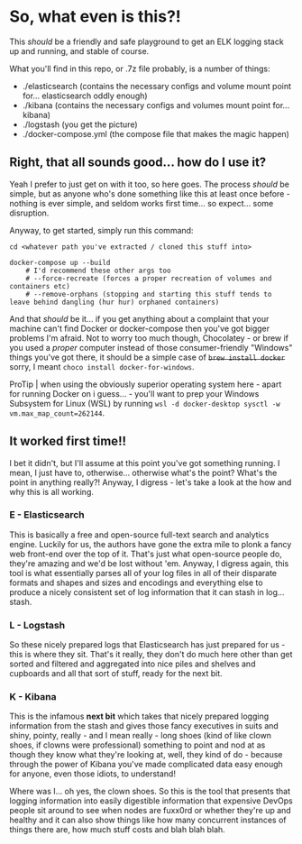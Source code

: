 # So, what even is this?!

This _should_ be a friendly and safe playground to get an ELK logging stack up and running, and stable of course.

What you'll find in this repo, or .7z file probably, is a number of things:

- ./elasticsearch (contains the necessary configs and volume mount point for... elasticsearch oddly enough)
- ./kibana (contains the necessary configs and volumes mount point for... kibana)
- ./logstash (you get the picture)
- ./docker-compose.yml (the compose file that makes the magic happen)

## Right, that all sounds good... how do I use it?

Yeah I prefer to just get on with it too, so here goes. The process _should_ be simple, but as anyone who's done something like this at least once before - nothing is ever simple, and seldom works first time... so expect... some disruption.

Anyway, to get started, simply run this command:

```
cd <whatever path you've extracted / cloned this stuff into>

docker-compose up --build
    # I'd recommend these other args too
    # --force-recreate (forces a proper recreation of volumes and containers etc)
    # --remove-orphans (stopping and starting this stuff tends to leave behind dangling (hur hur) orphaned containers)
```

And that _should_ be it... if you get anything about a complaint that your machine can't find Docker or docker-compose then you've got bigger problems I'm afraid. Not to worry too much though, Chocolatey - or brew if you used a _proper_ computer instead of those consumer-friendly "Windows" things you've got there, it should be a simple case of ~~`brew install docker`~~ sorry, I meant `choco install docker-for-windows`.

ProTip | when using the obviously superior operating system here - apart for running Docker on i guess... - you'll want to prep your Windows Subsystem for Linux (WSL) by running  `wsl -d docker-desktop sysctl -w vm.max_map_count=262144`.

## It worked first time!!

I bet it didn't, but I'll assume at this point you've got something running. I mean, I just have to, otherwise... otherwise what's the point? What's the point in anything really?! Anyway, I digress - let's take a look at the how and why this is all working.

### **E** - Elasticsearch

This is basically a free and open-source full-text search and analytics engine. Luckily for us, the authors have gone the extra mile to plonk a fancy web front-end over the top of it. That's just what open-source people do, they're amazing and we'd be lost without 'em. Anyway, I digress again, this tool is what essentially parses all of your log files in all of their disparate formats and shapes and sizes and encodings and everything else to produce a nicely consistent set of log information that it can stash in log... stash.

### **L** - Logstash

So these nicely prepared logs that Elasticsearch has just prepared for us - this is where they sit. That's it really, they don't do much here other than get sorted and filtered and aggregated into nice piles and shelves and cupboards and all that sort of stuff, ready for the next bit.

### **K** - Kibana

This is the infamous **next bit** which takes that nicely prepared logging information from the stash and gives those fancy executives in suits and shiny, pointy, really - and I mean really - long shoes (kind of like clown shoes, if clowns were professional) something to point and nod at as though they know what they're looking at, well, they kind of do - because through the power of Kibana you've made complicated data easy enough for anyone, even those idiots, to understand!

Where was I... oh yes, the clown shoes. So this is the tool that presents that logging information into easily digestible information that expensive DevOps people sit around to see when nodes are fuxx0rd or whether they're up and healthy and it can also show things like how many concurrent instances of things there are, how much stuff costs and blah blah blah.

